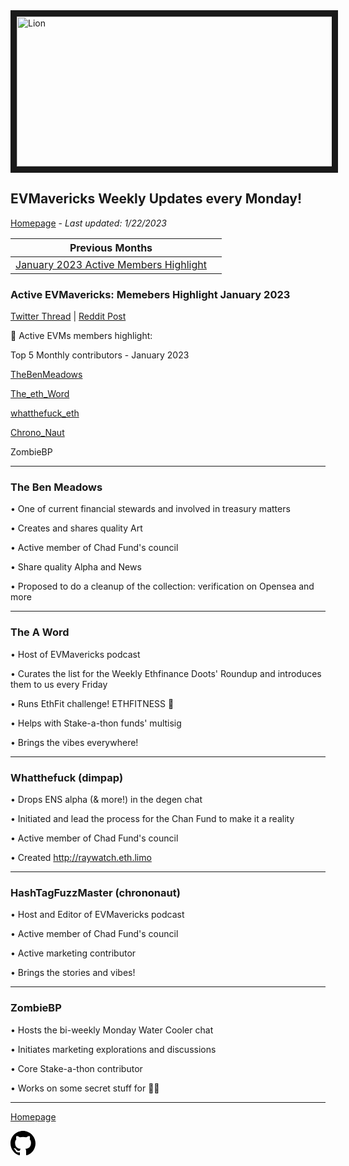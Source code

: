 <meta name="viewport" content="width=device-width,initial-scale=1">
<link rel="stylesheet" href="https://etheralpha.github.io/readme-themes/deep-blue.css">


    
<a href="https://looksrare.org/collections/0x7dDAA898D33D7aB252Ea5F89f96717c47B2fEE6e#items" target="_blank">
    <svg height="40" width="40" aria-hidden="true" viewBox="0 0 16 16" version="1.1" width="32" data-view-component="true" class="octicon octicon-mark-github v-align-left">
      <img src="https://i.imgur.com/aI3pPvn.png" 
alt="Lion" width="640" height="240" border=10" />
</a>    
                                            
                                      
                               
                                              
## EVMavericks Weekly Updates every Monday!
[Homepage](https://evmavericks-weekly.netlify.app) - *Last updated: 1/22/2023*

 

| Previous Months |   |
|--------------|---|
[January 2023 Active Members Highlight](https://members1--evmavericks-weekly.netlify.app)|

### Active EVMavericks: Memebers Highlight January 2023
                                              
[Twitter Thread](https://twitter.com/696_eth/status/1619596991264346114) | [Reddit Post](https://www.reddit.com/r/ethfinance/comments/10o0h5d/daily_general_discussion_january_29_2023/j6c599s/)
                                              
🦁 Active EVMs members highlight:

Top 5 Monthly contributors - January 2023

[TheBenMeadows](https://twitter.com/TheBenMeadows)

[The_eth_Word](https://twitter.com/The_eth_Word)

[whatthefuck_eth](https://twitter.com/whatthefuck_eth)

[Chrono_Naut](https://twitter.com/Chrono_Naut)

ZombieBP

------

### The Ben Meadows


• One of current financial stewards and involved in treasury matters

• Creates and shares quality Art

• Active member of Chad Fund's council

• Share quality Alpha and News

• Proposed to do a cleanup of the collection: verification on Opensea and more

---

### The A Word


• Host of EVMavericks podcast

• Curates the list for the Weekly Ethfinance Doots' Roundup and introduces them to us every Friday

• Runs EthFit challenge! ETHFITNESS 💪

• Helps with Stake-a-thon funds' multisig

• Brings the vibes everywhere!

---

### Whatthefuck (dimpap)


• Drops ENS alpha (& more!) in the degen chat

• Initiated and lead the process for the Chan Fund to make it a reality

• Active member of Chad Fund's council

• Created http://raywatch.eth.limo

---
### HashTagFuzzMaster (chrononaut)


• Host and Editor of EVMavericks podcast

• Active member of Chad Fund's council

• Active marketing contributor

• Brings the stories and vibes!

---

### ZombieBP

• Hosts the bi-weekly Monday Water Cooler chat

• Initiates marketing explorations and discussions

• Core Stake-a-thon contributor

• Works on some secret stuff for 🦁👀

---
                                              
[Homepage](https://evmavericks-weekly.netlify.app)

    
<a id="github-link" href="https://github.com/etheralpha/evm-updates/" target="_blank">
  <svg height="40" width="40" aria-hidden="true" viewBox="0 0 16 16" version="1.1" width="32" data-view-component="true" class="octicon octicon-mark-github v-align-middle">
      <path fill-rule="evenodd" d="M8 0C3.58 0 0 3.58 0 8c0 3.54 2.29 6.53 5.47 7.59.4.07.55-.17.55-.38 0-.19-.01-.82-.01-1.49-2.01.37-2.53-.49-2.69-.94-.09-.23-.48-.94-.82-1.13-.28-.15-.68-.52-.01-.53.63-.01 1.08.58 1.23.82.72 1.21 1.87.87 2.33.66.07-.52.28-.87.51-1.07-1.78-.2-3.64-.89-3.64-3.95 0-.87.31-1.59.82-2.15-.08-.2-.36-1.02.08-2.12 0 0 .67-.21 2.2.82.64-.18 1.32-.27 2-.27.68 0 1.36.09 2 .27 1.53-1.04 2.2-.82 2.2-.82.44 1.1.16 1.92.08 2.12.51.56.82 1.27.82 2.15 0 3.07-1.87 3.75-3.65 3.95.29.25.54.73.54 1.48 0 1.07-.01 1.93-.01 2.2 0 .21.15.46.55.38A8.013 8.013 0 0016 8c0-4.42-3.58-8-8-8z"></path>
  </svg>
</a>



